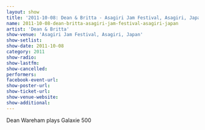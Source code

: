 ```yaml
---
layout: show
title: '2011-10-08: Dean & Britta - Asagiri Jam Festival, Asagiri, Japan'
name: 2011-10-08-dean-britta-asagiri-jam-festival-asagiri-japan
artist: 'Dean & Britta'
show-venue: 'Asagiri Jam Festival, Asagiri, Japan'
show-setlist: 
show-date: 2011-10-08
category: 2011
show-radio: 
show-lastfm: 
show-cancelled: 
performers: 
facebook-event-url: 
show-poster-url: 
show-ticket-url: 
show-venue-website: 
show-additional: 
---
```


Dean Wareham plays Galaxie 500